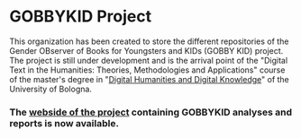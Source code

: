# GOBBYKID Project

This organization has been created to store the different repositories of the Gender OBserver of Books for Youngsters and KIDs (GOBBY KID) project.
The project is still under development and is the arrival point of the "Digital Text in the Humanities: Theories, Methodologies and Applications" course of the master's degree in "[Digital Humanities and Digital Knowledge](https://corsi.unibo.it/2cycle/DigitalHumanitiesKnowledge)" of the University of Bologna.

### The [webside of the project](https://the-gobbykid-project.gitbook.io/gobbykid-project/) containing GOBBYKID analyses and reports is now available.
